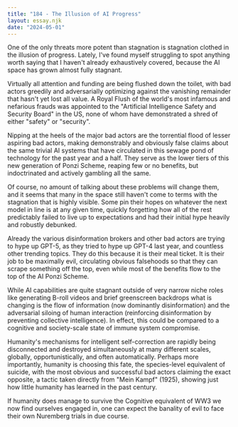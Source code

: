 ```yaml
---
title: "184 - The Illusion of AI Progress"
layout: essay.njk
date: "2024-05-01"
---
```


One of the only threats more potent than stagnation is stagnation clothed in the illusion of progress. Lately, I've found myself struggling to spot anything worth saying that I haven't already exhaustively covered, because the AI space has grown almost fully stagnant.

Virtually all attention and funding are being flushed down the toilet, with bad actors greedily and adversarially optimizing against the vanishing remainder that hasn't yet lost all value. A Royal Flush of the world's most infamous and nefarious frauds was appointed to the "Artificial Intelligence Safety and Security Board" in the US, none of whom have demonstrated a shred of either "safety" or "security".

Nipping at the heels of the major bad actors are the torrential flood of lesser aspiring bad actors, making demonstrably and obviously false claims about the same trivial AI systems that have circulated in this sewage pond of technology for the past year and a half. They serve as the lower tiers of this new generation of Ponzi Scheme, reaping few or no benefits, but indoctrinated and actively gambling all the same.

Of course, no amount of talking about these problems will change them, and it seems that many in the space still haven't come to terms with the stagnation that is highly visible. Some pin their hopes on whatever the next model in line is at any given time, quickly forgetting how all of the rest predictably failed to live up to expectations and had their initial hype heavily and robustly debunked.

Already the various disinformation brokers and other bad actors are trying to hype up GPT-5, as they tried to hype up GPT-4 last year, and countless other trending topics. They do this because it is their meal ticket. It is their job to be maximally evil, circulating obvious falsehoods so that they can scrape something off the top, even while most of the benefits flow to the top of the AI Ponzi Scheme.

While AI capabilities are quite stagnant outside of very narrow niche roles like generating B-roll videos and brief greenscreen backdrops what is changing is the flow of information (now dominantly disinformation) and the adversarial siloing of human interaction (reinforcing disinformation by preventing collective intelligence). In effect, this could be compared to a cognitive and society-scale state of immune system compromise.

Humanity's mechanisms for intelligent self-correction are rapidly being disconnected and destroyed simultaneously at many different scales, globally, opportunistically, and often automatically. Perhaps more importantly, humanity is choosing this fate, the species-level equivalent of suicide, with the most obvious and successful bad actors claiming the exact opposite, a tactic taken directly from "Mein Kampf" (1925), showing just how little humanity has learned in the past century.

If humanity does manage to survive the Cognitive equivalent of WW3 we now find ourselves engaged in, one can expect the banality of evil to face their own Nuremberg trials in due course.

